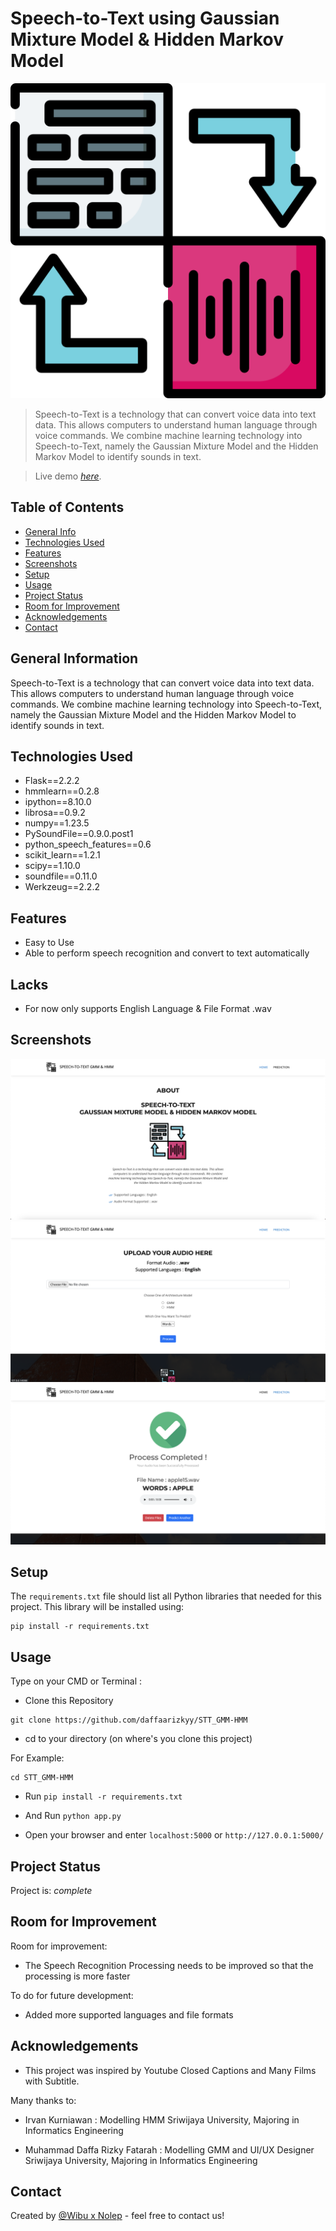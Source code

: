 # Speech-to-Text using Gaussian Mixture Model & Hidden Markov Model
![Logo](static/img/text-to-speech.png)
> Speech-to-Text is a technology that can convert voice data into text data. This allows computers to understand human language through voice commands. We combine machine learning technology into Speech-to-Text, namely the Gaussian Mixture Model and the Hidden Markov Model to identify sounds in text.

> Live demo [_here_](https://auto-subtitle-ofa.herokuapp.com). <!-- If you have the project hosted somewhere, include the link here. -->

## Table of Contents
* [General Info](#general-information)
* [Technologies Used](#technologies-used)
* [Features](#features)
* [Screenshots](#screenshots)
* [Setup](#setup)
* [Usage](#usage)
* [Project Status](#project-status)
* [Room for Improvement](#room-for-improvement)
* [Acknowledgements](#acknowledgements)
* [Contact](#contact)
<!-- * [License](#license) -->


## General Information
Speech-to-Text is a technology that can convert voice data into text data. This allows computers to understand human language through voice commands. We combine machine learning technology into Speech-to-Text, namely the Gaussian Mixture Model and the Hidden Markov Model to identify sounds in text.
<!-- You don't have to answer all the questions - just the ones relevant to your project. -->


## Technologies Used
- Flask==2.2.2
- hmmlearn==0.2.8
- ipython==8.10.0
- librosa==0.9.2
- numpy==1.23.5
- PySoundFile==0.9.0.post1
- python_speech_features==0.6
- scikit_learn==1.2.1
- scipy==1.10.0
- soundfile==0.11.0
- Werkzeug==2.2.2



## Features
- Easy to Use
- Able to perform speech recognition and convert to text automatically

## Lacks
- For now only supports English Language & File Format .wav


## Screenshots
![Example screenshot](/static/img/screenshot/about.png)
![Example screenshot](/static/img/screenshot/prediction.png)
![Example screenshot](/static/img/screenshot/prediction_2.png)
<!-- If you have screenshots you'd like to share, include them here. -->


## Setup
The `requirements.txt` file should list all Python libraries that needed for this project.
This library will be installed using:

```
pip install -r requirements.txt
```

## Usage
Type on your CMD or Terminal :

- Clone this Repository

```
git clone https://github.com/daffaarizkyy/STT_GMM-HMM
```

- cd to your directory (on where's you clone this project)

For Example:

  ```
  cd STT_GMM-HMM
  ```

- Run `pip install -r requirements.txt`

- And Run `python app.py`

- Open your browser and enter `localhost:5000` or `http://127.0.0.1:5000/`


## Project Status
Project is: _complete_


## Room for Improvement

Room for improvement:
- The Speech Recognition Processing needs to be improved so that the processing is more faster

To do for future development:
- Added more supported languages and file formats


## Acknowledgements
- This project was inspired by Youtube Closed Captions and Many Films with Subtitle.

Many thanks to:

- Irvan Kurniawan : Modelling HMM
  Sriwijaya University, Majoring in Informatics Engineering

- Muhammad Daffa Rizky Fatarah : Modelling GMM and UI/UX Designer
  Sriwijaya University, Majoring in Informatics Engineering


## Contact
Created by [@Wibu x Nolep](https://www.unsri.ac.id/) - feel free to contact us!


<!-- Optional -->
<!-- ## License -->
<!-- This project is open source and available under the [... License](). -->

<!-- You don't have to include all sections - just the one's relevant to your project -->